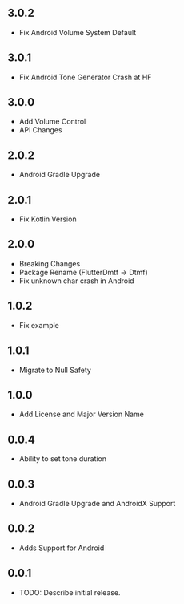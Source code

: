 ## 3.0.2
* Fix Android Volume System Default

## 3.0.1
* Fix Android Tone Generator Crash at HF

## 3.0.0
* Add Volume Control
* API Changes

## 2.0.2
* Android Gradle Upgrade

## 2.0.1
* Fix Kotlin Version

## 2.0.0
* Breaking Changes
* Package Rename (FlutterDmtf -> Dtmf)
* Fix unknown char crash in Android

## 1.0.2
* Fix example

## 1.0.1
* Migrate to Null Safety

## 1.0.0
* Add License and Major Version Name

## 0.0.4
* Ability to set tone duration

## 0.0.3
* Android Gradle Upgrade and AndroidX Support

## 0.0.2
* Adds Support for Android

## 0.0.1
* TODO: Describe initial release.
